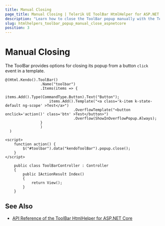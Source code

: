 ```yaml
---
title: Manual Closing
page_title: Manual Closing | Telerik UI ToolBar HtmlHelper for ASP.NET Core
description: "Learn how to close the ToolBar popup manually with the Telerik UI ToolBar HtmlHelper for ASP.NET Core (MVC 6 or ASP.NET Core MVC)."
slug: htmlhelpers_toolbar_popup_manual_close_aspnetcore
position: 3
---
```


# Manual Closing

The ToolBar provides options for closing its popup from a button `click` event in a template.

```Razor
@(Html.Kendo().ToolBar()
                .Name("toolbar")
                .Items(items => {
                    items.Add().Type(CommandType.Button).Text("Button");
                    items.Add().Template("<a class='k-item k-state-default ng-scope' >Test</a>")
                               .OverflowTemplate("<button onclick='action()' class='btn' >Test</button>")
                               .Overflow(ShowInOverflowPopup.Always);
                }
                )
  )

<script>
    function action() {
        $("#toolbar").data("kendoToolBar").popup.close();
    }
</script>
```
```Controller
    public class ToolBarController : Controller
    {
        public IActionResult Index()
        {
            return View();
        }
    }
```

## See Also

* [API Reference of the ToolBar HtmlHelper for ASP.NET Core](/api/toolbar)

